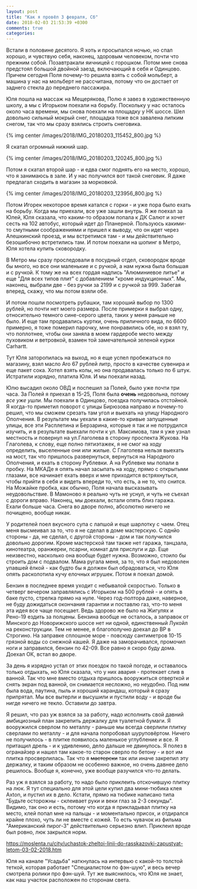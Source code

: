 ```yaml
---
layout: post
title: "Как я провёл 3 февраля, Сб"
date: 2018-02-03 21:53:39 +0300
comments: true
categories: 
---
```

Встали в половине десятого. Я хоть и просыпался ночью, но спал хорошо, и чувствую себя, наконец, здоровым человеком, почти что прежним собой. Позавтракали яичницей с горошком. Потом мне снова предстоял большой двойной заезд, включающий в себя и Одинцово. Причем сегодня Поля почему-то решила взять с собой мольберт, а машина у нас на мольберт не рассчитана, потому что он достает от заднего стекла до переднего пассажира.

Юля пошла на массаж на Мещерякова, Полю я завез в художественную школу, а мы с Игорьком поехали на борьбу. Поскольку у нас осталось около часа времени, мы снова поехали на площадку у НК шоссе. Шел довольно сильный мокрый снег, площадка тоже вся завалена липким снегом, так что мы сразу взялись строить снеговика. 

{% img center /images/2018/IMG_20180203_115452_800.jpg %}

Я скатал огромный нижний шар.

{% img center /images/2018/IMG_20180203_120245_800.jpg %}

Потом я скатал второй шар - и едва смог поднять его на место, хорошо, что я занимаюсь в зале. И у нас получился вот такой снеговик. Я даже предлагал сходить в магазин за морковкой.

{% img center /images/2018/IMG_20180203_123956_800.jpg %}

Потом Игорек некоторое время катался с горки - и уже пора было ехать на борьбу. Когда мы приехали, все уже зашли внутрь. Я же поехал за Юлей, Юля сказала, что каким-то образом попала к ДК Салют и хочет сесть на 102 автобус, который идет до Планерной. Пользуюсь какими-то смутными соображениями и пришел к выводу, что он идет через Алешкинский проезд, и мы встретимся там - и мы действительно безошибочно встретились там. И потом поехали на шопинг в Метро, Юля хотела купить сковородку.

В Метро мы сразу проследовали в посудный отдел, сковородок вроде бы много, но все они маленькие и с ручкой, а нам нужна была большая и с ручкой. К тому же на всех гордая надпись "Алюминиевое литье" и еще "Для всех типов плит" с добавлением "кроме индукционных". Мы, наконец, выбрали две - без ручки за 2199 и с ручкой за 999. Забегая вперед, скажу, что мы потом взяли обе.

И потом пошли посмотреть рубашки, там хороший выбор по 1300 рублей, но почти нет моего размера. После примерки я выбрал одну, относительно темного сине-серого цвета, таких у меня раньше не было. И еще там продавались куртки, очень приличного вида, по 6600 примерно, я тоже померил парочку, мне понравились обе, но я взял ту, что поплотнее, чтобы они заняла в моем гардеробе место между пуховиком и ветровкой, взамен той замечательной зеленой курки Carhartt.

Тут Юля заторопилась на выход, но я еще успел пробежаться по магазину, взял масло Aro 67 рублей литр, просто в качестве сувенира и еще пакет сока. Хотел взять колы, но она продавалась только по 6 штук. Истратили изрядно, платила Юля. И мы поехали назад.

Юлю высадил около ОВД и поспешил за Полей, было уже почти три часа. За Полей я приехал в 15-25, Поля была **очень** недовольна, потому *все уже ушли*. Мы поехали в Одинцово, поездка получилась отстойной. Я когда-то приметил поворот с улицы Бирюзова направо и почему-то решил, что мы сможем срезать там угол и выехать на улицу Народного Ополчения. В результате мы уехали в какие-то кривые запущенные улицы, все эти Расплетина и Берзарина, которые я так и не потрудился изучить, и в результате выехали почти к ул. Максимова, там я уже узнал местность и повернул на ул.Глаголева в сторону проспекта Жукова. На Глаголева, к слову, еще полно пятиэтажек, я не смог на ходу определить, выселенные они или жилые. С Глаголева нельзя выехать на мост, так что пришлось развернуться, вернуться на Народного Ополчения, и ехать в сторону Рублевки. А на Рублевке мы попали в пробку. На МКАДе я опять начал засыпать на ходу, прямо с открытыми глазами, все начинает ехать вверх и мне приходится встряхнуться, чтобы прийти в себя и видеть впереди то, что есть, а не то, что снится. На Можайке пробка, как обычно, Поля начала высказывать неудовольствие. В Мамоново я реально чуть не уснул, и чуть не съехал с дороги вправо. Наконец, мы доехали, встали опять близ гаража. Ехали больше часа. Снега во дворе полно, абсолютно ничего не почищено, вообще никак.

У родителей поел вкусного супа с лапшой и еще шарлотку с чаем. Отец меня высмеивал за то, что я не сделал в доме мастерскую. С однйо стороны - да, не сделал, с другой стороны - дом и так получился довольно дорогим. Кроме мастерской там также нет гаража, танцзала, кинотеатра, оранжереи, псарни, комнат для прислуги и др. Еще неизвестно, насколько она вообще будет нужна. Возможно, стоило бы строить дом с подвалом. Мама ругала меня, за то, что я был недоволен упавшей ёлкой - как будто бы я должен был обрадоваться, что Юля опять расколотила кучу елочных игрушек. Потом я поехал домой. 

Бензин в последнее время уходит с небывалой скоростью. Только в четверг вечером заправлялись с Игорьком на 500 рублей - и опять в баке пусто, стрелка прямо на нуле. Через год-полтора даже, наверное, не буду дожидаться окончания гарантии и поставлю газ, что-то меня эта идея все чаще посещает. Ведь здорово же было на Жигулях и Рено-19 ездить за полцены. Бензина вообще не осталось, а заправок от Минского до Новорижского шоссе нет ни одной, единственный Лукойл на реконструкции. Тем не менее, я благополучно доехал до ВР в Строгино. На заправке сплошное море - повсюду сантиметров 10-15 грязной воды со снежной кашей. Я даже на заморачивался, промочил ноги и заправился, бензин по 42-09. Все равно я скоро буду дома. Доехал ОК, встал во дворе.

За день я изрядно устал от этих поездок по такой погоде, и оставалось только отдыхать, но Юля сказала, что у них авария - протекает слив в ванной. Так что мне вместо отдыха пришлось вооружиться отверткой и снять экран под ванной, он снимается несложно, но неудобно. Под ним была вода, паутина, пыль и хороший карандаш, который я сразу припрятал. Мы все вытерли и высушили и пустили воду - и вроде бы нигде ничего не текло. Оставили до завтра.

Я решил, что раз уж взялся за за работу, надо исполнить свой давний амбициозный план закрепить держалку для туалетной бумаги. Я вооружился сверлом по металлу - раньше мы всегда сверлили плитку сверлами по металлу - и для начала попробовал шуруповёртом. Ничего не получилось - в плитке появилось маленькое углубление и все. Я притащил дрель - и к удивлению, дело дальше не двинулось. Я полез в огранайзер и нашел там какое-то старон сверло по бетону - и вот им плитка просверлилась. Так что я ~~мастерски~~ так или иначе закрепил эту держалку, и таким образом не особенно важное, но очень давнее дело решилось. Вообще я, конечно, уже вообще разучился что-то делать. 

Раз уж я взялся за работу, то надо было приклеить отскочившую плитку на люк. Я тут специально для этой цели купил два мини-тюбика клея Axton, и пустил их в дело. Кстати, прямо на тюбике написано типа "Будьте осторожны - склеивает руки и веки глаз за 2-3 секунды". Видимо, так оно и есть, потому что когда я прикладывал плитку на место, клей попал мне на пальцы - и моментально присох, и отдирался крайне плохо, чуть ли не вместе с кожей. То есть чувачок из фильма "Американский пирог-3" действительно серьезно влип. Приклеил вроде был ровно, люк закрылся норм.

https://moslenta.ru/city/uchastok-zheltoi-linii-do-rasskazovki-zapustyat-letom-03-02-2018.htm

Юля на канале "Усадьба"  наткнулась на интервью с какой-то толстой теткой, которая работает "Специалистом по фэн-шую", и весь вечер смотрела ролики про фэн-шуй. Тут же выяснилось, что Юля не знает, как наш участок расположен по сторонам света.